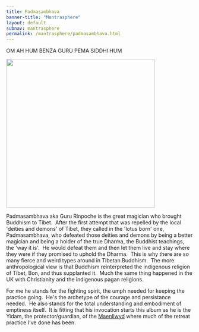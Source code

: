 ```yaml
---
title: Padmasambhava
banner-title: "Mantrasphere" 
layout: default
subnav: mantrasphere
permalink: /mantrasphere/padmasambhava.html
---
```



OM AH HUM BENZA GURU PEMA SIDDHI HUM  


<img src="{{ site.baseurl }}/assets/images/mantrasphere/padmasambhava.jpg" alt="" width="400" height="400" />  


Padmasambhava aka Guru Rinpoche is the great magician who brought Buddhism to Tibet.  After the first attempt that was repelled by the local 'deities and demons' of Tibet, they called in the 'lotus born' one, Padmasambhava, who defeated those deities and demons by being a better magician and being a holder of the true Dharma, the Buddhist teachings, the 'way it is'.  He would defeat them and then let them live and stay where they were if they promised to uphold the Dharma.  This is why there are so many fierce and weird types around in Tibetan Buddhism.  The more anthropological view is that Buddhism reinterpreted the indigenous religion of Tibet, Bon, and thus supplanted it.  Much the same thing happened in the UK with Christianity and the indigenous pagan religions.  

For me he stands for the fighting spirit, the umph needed for keeping the practice going.  He's the archetype of the courage and persistance needed.  He also stands for the total understanding and embodiment of emptiness itself.  It is fitting that his invocation starts this album as he is the Yidam, the protector/guardian, of the <a href="http://www.westernchanfellowship.org/maenllwyd.html">Maenllwyd</a> where much of the retreat practice I've done has been.
